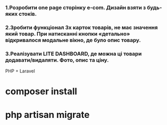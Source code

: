 ### 1.Розробити one page сторінку e-com. Дизайн взяти з будь-яких стоків.

### 2.Зробити функціонал 3х карток товарів, не має значення який товар. При натисканні кнопки «детально» відкривалося модальне вікно, де було опис товару.

### 3.Реалізувати LITE DASHBOARD, де можна ці товари додавати/видаляти. Фото, опис та ціну.

PHP + Laravel

# composer install
# php artisan migrate
